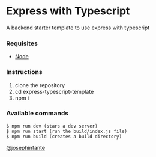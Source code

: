 # Express with Typescript
A backend starter template to use express with typescript

### Requisites
- [Node](https://nodejs.org/en/)

### Instructions
1. clone the repository
2. cd express-typescript-template
3. npm i


### Available commands
```
$ npm run dev (stars a dev server)
$ npm run start (run the build/index.js file)
$ npm run build (creates a build directory)
```

[@josephinfante](https://github.com/josephinfante)